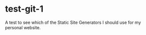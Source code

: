 # test-git-1
A test to see which of the Static Site Generators I should use for my personal website.
